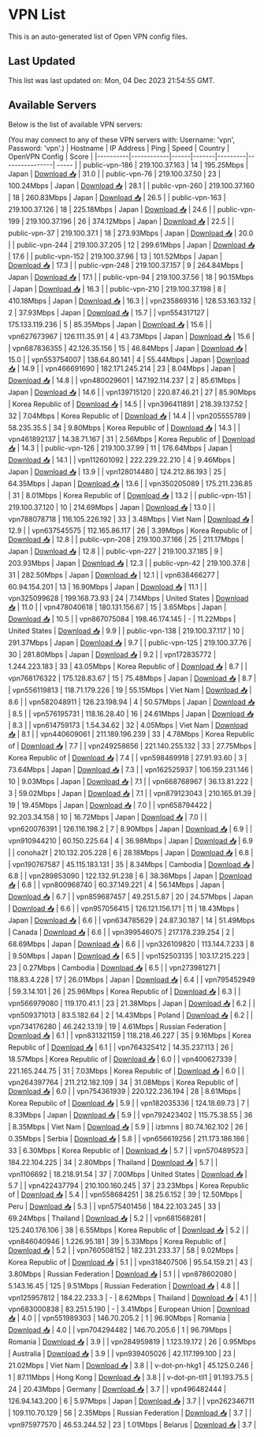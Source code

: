 # VPN List

This is an auto-generated list of Open VPN config files.

## Last Updated

This list was last updated on: Mon, 04 Dec 2023 21:54:55 GMT.

## Available Servers

Below is the list of available VPN servers:

(You may connect to any of these VPN servers with: Username: 'vpn', Password: 'vpn'.)
| Hostname | IP Address | Ping | Speed | Country | OpenVPN Config | Score |
|----------|------------|------|-------|---------|----------------| ----- |
| public-vpn-186 | 219.100.37.163 | 14 | 195.25Mbps | Japan | [Download 📥](./configs/server_0_JP.ovpn) | 31.0 |
| public-vpn-76 | 219.100.37.50 | 23 | 100.24Mbps | Japan | [Download 📥](./configs/server_1_JP.ovpn) | 28.1 |
| public-vpn-260 | 219.100.37.160 | 18 | 260.83Mbps | Japan | [Download 📥](./configs/server_2_JP.ovpn) | 26.5 |
| public-vpn-163 | 219.100.37.126 | 18 | 225.18Mbps | Japan | [Download 📥](./configs/server_3_JP.ovpn) | 24.6 |
| public-vpn-199 | 219.100.37.196 | 26 | 374.12Mbps | Japan | [Download 📥](./configs/server_4_JP.ovpn) | 22.5 |
| public-vpn-37 | 219.100.37.1 | 18 | 273.93Mbps | Japan | [Download 📥](./configs/server_5_JP.ovpn) | 20.0 |
| public-vpn-244 | 219.100.37.205 | 12 | 299.61Mbps | Japan | [Download 📥](./configs/server_6_JP.ovpn) | 17.6 |
| public-vpn-152 | 219.100.37.96 | 13 | 101.52Mbps | Japan | [Download 📥](./configs/server_7_JP.ovpn) | 17.3 |
| public-vpn-248 | 219.100.37.157 | 9 | 264.84Mbps | Japan | [Download 📥](./configs/server_8_JP.ovpn) | 17.1 |
| public-vpn-94 | 219.100.37.56 | 18 | 90.15Mbps | Japan | [Download 📥](./configs/server_9_JP.ovpn) | 16.3 |
| public-vpn-210 | 219.100.37.198 | 8 | 410.18Mbps | Japan | [Download 📥](./configs/server_10_JP.ovpn) | 16.3 |
| vpn235869316 | 128.53.163.132 | 2 | 37.93Mbps | Japan | [Download 📥](./configs/server_11_JP.ovpn) | 15.7 |
| vpn554317127 | 175.133.119.236 | 5 | 85.35Mbps | Japan | [Download 📥](./configs/server_12_JP.ovpn) | 15.6 |
| vpn627673967 | 126.111.35.91 | 4 | 43.73Mbps | Japan | [Download 📥](./configs/server_13_JP.ovpn) | 15.6 |
| vpn687836355 | 42.126.35.156 | 15 | 46.84Mbps | Japan | [Download 📥](./configs/server_14_JP.ovpn) | 15.0 |
| vpn553754007 | 138.64.80.141 | 4 | 55.44Mbps | Japan | [Download 📥](./configs/server_15_JP.ovpn) | 14.9 |
| vpn466691690 | 182.171.245.214 | 23 | 8.04Mbps | Japan | [Download 📥](./configs/server_16_JP.ovpn) | 14.8 |
| vpn480029601 | 147.192.114.237 | 2 | 85.61Mbps | Japan | [Download 📥](./configs/server_17_JP.ovpn) | 14.6 |
| vpn139715120 | 220.87.46.21 | 27 | 85.90Mbps | Korea Republic of | [Download 📥](./configs/server_18_KR.ovpn) | 14.5 |
| vpn396411891 | 218.39.137.52 | 32 | 7.04Mbps | Korea Republic of | [Download 📥](./configs/server_19_KR.ovpn) | 14.4 |
| vpn205555789 | 58.235.35.5 | 34 | 9.80Mbps | Korea Republic of | [Download 📥](./configs/server_20_KR.ovpn) | 14.3 |
| vpn461892137 | 14.38.71.167 | 31 | 2.56Mbps | Korea Republic of | [Download 📥](./configs/server_21_KR.ovpn) | 14.3 |
| public-vpn-126 | 219.100.37.99 | 11 | 176.64Mbps | Japan | [Download 📥](./configs/server_22_JP.ovpn) | 14.1 |
| vpn112601092 | 222.229.22.210 | 4 | 9.46Mbps | Japan | [Download 📥](./configs/server_23_JP.ovpn) | 13.9 |
| vpn128014480 | 124.212.86.193 | 25 | 64.35Mbps | Japan | [Download 📥](./configs/server_24_JP.ovpn) | 13.6 |
| vpn350205089 | 175.211.236.85 | 31 | 8.01Mbps | Korea Republic of | [Download 📥](./configs/server_25_KR.ovpn) | 13.2 |
| public-vpn-151 | 219.100.37.120 | 10 | 214.69Mbps | Japan | [Download 📥](./configs/server_26_JP.ovpn) | 13.0 |
| vpn788078718 | 116.105.226.192 | 33 | 3.48Mbps | Viet Nam | [Download 📥](./configs/server_27_VN.ovpn) | 12.9 |
| vpn637545575 | 112.165.86.117 | 26 | 3.39Mbps | Korea Republic of | [Download 📥](./configs/server_28_KR.ovpn) | 12.8 |
| public-vpn-208 | 219.100.37.166 | 25 | 211.17Mbps | Japan | [Download 📥](./configs/server_29_JP.ovpn) | 12.8 |
| public-vpn-227 | 219.100.37.185 | 9 | 203.93Mbps | Japan | [Download 📥](./configs/server_30_JP.ovpn) | 12.3 |
| public-vpn-42 | 219.100.37.6 | 31 | 282.50Mbps | Japan | [Download 📥](./configs/server_31_JP.ovpn) | 12.1 |
| vpn638466277 | 60.94.154.201 | 13 | 16.90Mbps | Japan | [Download 📥](./configs/server_32_JP.ovpn) | 11.1 |
| vpn325099628 | 199.168.73.93 | 24 | 7.14Mbps | United States | [Download 📥](./configs/server_33_US.ovpn) | 11.0 |
| vpn478040618 | 180.131.156.67 | 15 | 3.65Mbps | Japan | [Download 📥](./configs/server_34_JP.ovpn) | 10.5 |
| vpn867075084 | 198.46.174.145 | - | 11.22Mbps | United States | [Download 📥](./configs/server_35_US.ovpn) | 9.9 |
| public-vpn-138 | 219.100.37.117 | 10 | 291.37Mbps | Japan | [Download 📥](./configs/server_36_JP.ovpn) | 9.7 |
| public-vpn-125 | 219.100.37.76 | 30 | 281.80Mbps | Japan | [Download 📥](./configs/server_37_JP.ovpn) | 9.2 |
| vpn172835772 | 1.244.223.183 | 33 | 43.05Mbps | Korea Republic of | [Download 📥](./configs/server_38_KR.ovpn) | 8.7 |
| vpn768176322 | 175.128.83.67 | 15 | 75.48Mbps | Japan | [Download 📥](./configs/server_39_JP.ovpn) | 8.7 |
| vpn556119813 | 118.71.179.226 | 19 | 55.15Mbps | Viet Nam | [Download 📥](./configs/server_40_VN.ovpn) | 8.6 |
| vpn582048911 | 126.23.198.94 | 4 | 50.57Mbps | Japan | [Download 📥](./configs/server_41_JP.ovpn) | 8.5 |
| vpn576195731 | 118.16.28.40 | 16 | 24.61Mbps | Japan | [Download 📥](./configs/server_42_JP.ovpn) | 8.3 |
| vpn614759173 | 1.54.34.62 | 32 | 4.05Mbps | Viet Nam | [Download 📥](./configs/server_43_VN.ovpn) | 8.1 |
| vpn440609061 | 211.189.196.239 | 33 | 4.78Mbps | Korea Republic of | [Download 📥](./configs/server_44_KR.ovpn) | 7.7 |
| vpn249258656 | 221.140.255.132 | 33 | 27.75Mbps | Korea Republic of | [Download 📥](./configs/server_45_KR.ovpn) | 7.4 |
| vpn598469918 | 27.91.93.60 | 3 | 73.64Mbps | Japan | [Download 📥](./configs/server_46_JP.ovpn) | 7.3 |
| vpn162525937 | 106.159.231.146 | 10 | 9.03Mbps | Japan | [Download 📥](./configs/server_47_JP.ovpn) | 7.1 |
| vpn668768967 | 36.13.81.222 | 3 | 59.02Mbps | Japan | [Download 📥](./configs/server_48_JP.ovpn) | 7.1 |
| vpn879123043 | 210.165.91.39 | 19 | 19.45Mbps | Japan | [Download 📥](./configs/server_49_JP.ovpn) | 7.0 |
| vpn658794422 | 92.203.34.158 | 10 | 16.72Mbps | Japan | [Download 📥](./configs/server_50_JP.ovpn) | 7.0 |
| vpn620076391 | 126.116.198.2 | 7 | 8.90Mbps | Japan | [Download 📥](./configs/server_51_JP.ovpn) | 6.9 |
| vpn910944210 | 60.150.225.64 | 4 | 36.98Mbps | Japan | [Download 📥](./configs/server_52_JP.ovpn) | 6.9 |
| conoha2f | 210.132.205.228 | 6 | 28.18Mbps | Japan | [Download 📥](./configs/server_53_JP.ovpn) | 6.8 |
| vpn190767587 | 45.115.183.131 | 35 | 8.34Mbps | Cambodia | [Download 📥](./configs/server_54_KH.ovpn) | 6.8 |
| vpn289853090 | 122.132.91.238 | 6 | 38.36Mbps | Japan | [Download 📥](./configs/server_55_JP.ovpn) | 6.8 |
| vpn800968740 | 60.37.149.221 | 4 | 56.14Mbps | Japan | [Download 📥](./configs/server_56_JP.ovpn) | 6.7 |
| vpn859687457 | 49.251.5.87 | 20 | 24.57Mbps | Japan | [Download 📥](./configs/server_57_JP.ovpn) | 6.6 |
| vpn957056415 | 126.121.156.171 | 11 | 18.43Mbps | Japan | [Download 📥](./configs/server_58_JP.ovpn) | 6.6 |
| vpn634785629 | 24.87.30.187 | 14 | 51.49Mbps | Canada | [Download 📥](./configs/server_59_CA.ovpn) | 6.6 |
| vpn399546075 | 217.178.239.254 | 2 | 68.69Mbps | Japan | [Download 📥](./configs/server_60_JP.ovpn) | 6.6 |
| vpn326109820 | 113.144.7.233 | 8 | 9.50Mbps | Japan | [Download 📥](./configs/server_61_JP.ovpn) | 6.5 |
| vpn152503135 | 103.17.215.223 | 23 | 0.27Mbps | Cambodia | [Download 📥](./configs/server_62_KH.ovpn) | 6.5 |
| vpn273981271 | 118.83.4.228 | 17 | 26.01Mbps | Japan | [Download 📥](./configs/server_63_JP.ovpn) | 6.4 |
| vpn795452949 | 59.3.14.101 | 26 | 25.96Mbps | Korea Republic of | [Download 📥](./configs/server_64_KR.ovpn) | 6.3 |
| vpn566979080 | 119.170.41.1 | 23 | 21.38Mbps | Japan | [Download 📥](./configs/server_65_JP.ovpn) | 6.2 |
| vpn509371013 | 83.5.182.64 | 2 | 14.43Mbps | Poland | [Download 📥](./configs/server_66_PL.ovpn) | 6.2 |
| vpn734176280 | 46.242.13.19 | 19 | 4.61Mbps | Russian Federation | [Download 📥](./configs/server_67_RU.ovpn) | 6.1 |
| vpn831321159 | 118.218.46.227 | 35 | 9.16Mbps | Korea Republic of | [Download 📥](./configs/server_68_KR.ovpn) | 6.1 |
| vpn764325412 | 14.35.237.113 | 26 | 18.57Mbps | Korea Republic of | [Download 📥](./configs/server_69_KR.ovpn) | 6.0 |
| vpn400627339 | 221.165.244.75 | 31 | 7.03Mbps | Korea Republic of | [Download 📥](./configs/server_70_KR.ovpn) | 6.0 |
| vpn264397764 | 211.212.182.109 | 34 | 31.08Mbps | Korea Republic of | [Download 📥](./configs/server_71_KR.ovpn) | 6.0 |
| vpn754361939 | 220.122.236.194 | 28 | 8.61Mbps | Korea Republic of | [Download 📥](./configs/server_72_KR.ovpn) | 5.9 |
| vpn182035336 | 124.18.69.73 | 7 | 8.33Mbps | Japan | [Download 📥](./configs/server_73_JP.ovpn) | 5.9 |
| vpn792423402 | 115.75.38.55 | 36 | 8.35Mbps | Viet Nam | [Download 📥](./configs/server_74_VN.ovpn) | 5.9 |
| izbmns | 80.74.162.102 | 26 | 0.35Mbps | Serbia | [Download 📥](./configs/server_75_RS.ovpn) | 5.8 |
| vpn656619256 | 211.173.186.186 | 33 | 6.30Mbps | Korea Republic of | [Download 📥](./configs/server_76_KR.ovpn) | 5.7 |
| vpn570489523 | 184.22.104.225 | 34 | 2.80Mbps | Thailand | [Download 📥](./configs/server_77_TH.ovpn) | 5.7 |
| vpn1106692 | 18.218.91.54 | 37 | 7.00Mbps | United States | [Download 📥](./configs/server_78_US.ovpn) | 5.7 |
| vpn422437794 | 210.100.160.245 | 37 | 23.23Mbps | Korea Republic of | [Download 📥](./configs/server_79_KR.ovpn) | 5.4 |
| vpn558684251 | 38.25.6.152 | 39 | 12.50Mbps | Peru | [Download 📥](./configs/server_80_PE.ovpn) | 5.3 |
| vpn575401456 | 184.22.103.245 | 33 | 69.24Mbps | Thailand | [Download 📥](./configs/server_81_TH.ovpn) | 5.2 |
| vpn681568281 | 125.240.176.106 | 38 | 6.55Mbps | Korea Republic of | [Download 📥](./configs/server_82_KR.ovpn) | 5.2 |
| vpn846040946 | 1.226.95.181 | 39 | 5.33Mbps | Korea Republic of | [Download 📥](./configs/server_83_KR.ovpn) | 5.2 |
| vpn760508152 | 182.231.233.37 | 58 | 9.02Mbps | Korea Republic of | [Download 📥](./configs/server_84_KR.ovpn) | 5.1 |
| vpn318407506 | 95.54.159.21 | 43 | 3.80Mbps | Russian Federation | [Download 📥](./configs/server_85_RU.ovpn) | 5.1 |
| vpn878602080 | 5.143.16.45 | 125 | 9.51Mbps | Russian Federation | [Download 📥](./configs/server_86_RU.ovpn) | 4.8 |
| vpn125957812 | 184.22.233.3 | - | 8.62Mbps | Thailand | [Download 📥](./configs/server_87_TH.ovpn) | 4.1 |
| vpn683000838 | 83.251.5.190 | - | 3.41Mbps | European Union | [Download 📥](./configs/server_88_EU.ovpn) | 4.0 |
| vpn551989303 | 146.70.205.2 | 1 | 96.90Mbps | Romania | [Download 📥](./configs/server_89_RO.ovpn) | 4.0 |
| vpn704294482 | 146.70.205.6 | 1 | 96.79Mbps | Romania | [Download 📥](./configs/server_90_RO.ovpn) | 3.9 |
| vpn284959819 | 1.123.19.172 | 26 | 0.95Mbps | Australia | [Download 📥](./configs/server_91_AU.ovpn) | 3.9 |
| vpn939405026 | 42.117.199.100 | 23 | 21.02Mbps | Viet Nam | [Download 📥](./configs/server_92_VN.ovpn) | 3.8 |
| v-dot-pn-hkg1 | 45.125.0.246 | 1 | 87.11Mbps | Hong Kong | [Download 📥](./configs/server_93_HK.ovpn) | 3.8 |
| v-dot-pn-tll1 | 91.193.75.5 | 24 | 20.43Mbps | Germany | [Download 📥](./configs/server_94_DE.ovpn) | 3.7 |
| vpn496482444 | 126.94.143.200 | 6 | 5.97Mbps | Japan | [Download 📥](./configs/server_95_JP.ovpn) | 3.7 |
| vpn262346711 | 109.110.70.129 | 56 | 2.35Mbps | Russian Federation | [Download 📥](./configs/server_96_RU.ovpn) | 3.7 |
| vpn975977570 | 46.53.244.52 | 23 | 1.01Mbps | Belarus | [Download 📥](./configs/server_97_BY.ovpn) | 3.7 |
